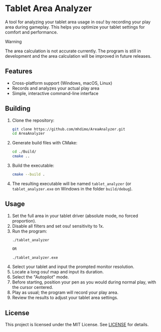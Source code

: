 # Tablet Area Analyzer

A tool for analyzing your tablet area usage in osu! by recording your play area during gameplay. This helps you optimize your tablet settings for comfort and performance.



> [!WARNING]  
> The area calculation is not accurate currently. The program is still in development and the area calculation will be improved in future releases.

## Features

- Cross-platform support (Windows, macOS, Linux)
- Records and analyzes your actual play area
- Simple, interactive command-line interface

## Building

1. Clone the repository:
    ```sh
    git clone https://github.com/mhdimo/AreaAnalyzer.git
    cd AreaAnalyzer
    ```

2. Generate build files with CMake:
    ```sh
    cd ./Build/
    cmake ..
    ```

3. Build the executable:
    ```sh
    cmake --build .
    ```

4. The resulting executable will be named `tablet_analyzer` (or `tablet_analyzer.exe` on Windows in the folder `build/debug`).

## Usage

1. Set the full area in your tablet driver (absolute mode, no forced proportion).
2. Disable all filters and set osu! sensitivity to 1x.
3. Run the program:
    ```sh
    ./tablet_analyzer

    OR

    ./tablet_analyzer.exe
    ```
4. Select your tablet and input the prompted monitor resolution.
5. Locate a long osu! map and input its duration.
6. Select the "Autopilot" mode.
7. Before starting, position your pen as you would during normal play, with the cursor centered.
8. Play as usual; the program will record your play area.
9. Review the results to adjust your tablet area settings.

## License

This project is licensed under the MIT License. See [LICENSE](LICENSE) for details.
